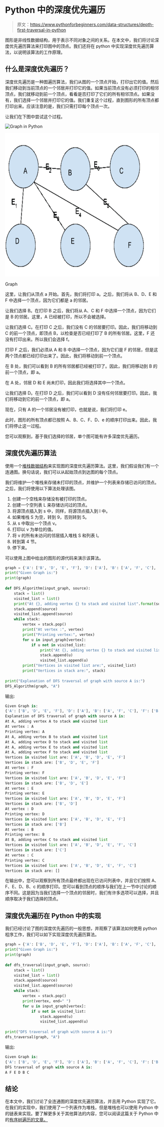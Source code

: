 # Python 中的深度优先遍历

> 原文：<https://www.pythonforbeginners.com/data-structures/depth-first-traversal-in-python>

图形是非线性数据结构，用于表示不同对象之间的关系。在本文中，我们将讨论深度优先遍历算法来打印图中的顶点。我们还将在 python 中实现深度优先遍历算法，以说明该算法的工作原理。

## 什么是深度优先遍历？

深度优先遍历是一种图遍历算法，我们从图的一个顶点开始，打印出它的值。然后我们移动到当前顶点的一个邻居并打印它的值。如果当前顶点没有必须打印的相邻顶点，我们就移动到前一个顶点，看看是否打印了它们的所有相邻顶点。如果没有，我们选择一个邻居并打印它的值。我们重复这个过程，直到图形的所有顶点都打印出来。应该注意的是，我们只需打印每个顶点一次。

让我们在下图中尝试这个过程。

![Graph in Python](img/cc52d4090791fe078b53f6ba287546fb.png)

<noscript><img src="img/d45a6a9d83c9bfcd02110c8121e38ce6.png" alt="Graph in Python" width="728" height="469" data-original-src="https://lh3.googleusercontent.com/BuUv0YQef_TEoHMZCcQmQ47dX-WOkEgzG0NpeI04cqzi8hEKA76JFGrGR3s5IB2ytXENOXkuSBSPmBk5CFzRBP8RFwB70gTD7Vc_BEAtAaMPauzfC-o25VF6xHOGGiJvI7nxcn-8=s0"/></noscript>

Graph

这里，让我们从顶点 a 开始。首先，我们将打印 a。之后，我们将从 B、D、E 和 F 中选择一个顶点，因为它们都是 a 的邻居。

让我们选择 B。在打印 B 之后，我们将从 A、C 和 F 中选择一个顶点，因为它们是 B 的邻居。这里，A 已经被打印，所以不会被选择。

让我们选择 C。在打印 C 之后，我们没有 C 的邻居要打印。因此，我们将移动到 C 的前一个顶点，即顶点 B，以检查是否已经打印了 B 的所有邻居。这里，F 还没有打印出来。所以我们会选择 f。

打印 F 之后，我们必须从 A 和 B 中选择一个顶点，因为它们是 F 的邻居，但是这两个顶点都已经打印出来了。因此，我们将移动到前一个顶点。

在 B 处，我们可以看到 B 的所有邻居都已经被打印了。因此，我们将移动到 B 的前一个顶点，即 a。

在 A 处，邻居 D 和 E 尚未打印，因此我们将选择其中一个顶点。

让我们选择 D。在打印 D 之后，我们可以看到 D 没有任何邻居要打印。因此，我们将移动到它的前一个顶点，即 a。

现在，只有 A 的一个邻居没有被打印，也就是说，我们将打印 e。

此时，图形的所有顶点都已按照 A、B、C、F、D、e 的顺序打印出来。因此，我们将停止这一过程。

您可以观察到，基于我们选择的邻居，单个图可能有许多深度优先遍历。

## 深度优先遍历算法

使用一个[堆栈数据结构](https://www.pythonforbeginners.com/data-types/stack-in-python)来实现图的深度优先遍历算法。这里，我们假设我们有一个连通图。换句话说，我们可以从起始顶点到达图的每个顶点。

我们将维护一个堆栈来存储未打印的顶点，并维护一个列表来存储已访问的顶点。之后，我们将使用以下算法处理该图。

1.  创建一个空栈来存储没有被打印的顶点。
2.  创建一个空列表 L 来存储访问过的顶点。
3.  将源顶点插入到 s 中，同样，将源顶点插入到 l 中。
4.  如果堆栈 S 为空，转到 9，否则转到 5。
5.  从 s 中取出一个顶点 v。
6.  打印以 v 为单位的值。
7.  将 v 的所有未访问的邻居插入堆栈 S 和列表 l。
8.  转到第 4 节。
9.  停下来。

可以使用上图中给出的图形的源代码来演示该算法。

```py
graph = {'A': ['B', 'D', 'E', 'F'], 'D': ['A'], 'B': ['A', 'F', 'C'], 'F': ['B', 'A'], 'C': ['B'], 'E': ['A']}
print("Given Graph is:")
print(graph)

def DFS_Algorithm(input_graph, source):
    stack = list()
    visited_list = list()
    print("At {}, adding vertex {} to stack and visited list".format(source, source))
    stack.append(source)
    visited_list.append(source)
    while stack:
        vertex = stack.pop()
        print("At vertex :", vertex)
        print("Printing vertex:", vertex)
        for u in input_graph[vertex]:
            if u not in visited_list:
                print("At {}, adding vertex {} to stack and visited list".format(vertex, u))
                stack.append(u)
                visited_list.append(u)
        print("Vertices in visited list are:", visited_list)
        print("Vertices in stack are:", stack)

print("Explanation of DFS traversal of graph with source A is:")
DFS_Algorithm(graph, "A") 
```

输出:

```py
Given Graph is:
{'A': ['B', 'D', 'E', 'F'], 'D': ['A'], 'B': ['A', 'F', 'C'], 'F': ['B', 'A'], 'C': ['B'], 'E': ['A']}
Explanation of DFS traversal of graph with source A is:
At A, adding vertex A to stack and visited list
At vertex : A
Printing vertex: A
At A, adding vertex B to stack and visited list
At A, adding vertex D to stack and visited list
At A, adding vertex E to stack and visited list
At A, adding vertex F to stack and visited list
Vertices in visited list are: ['A', 'B', 'D', 'E', 'F']
Vertices in stack are: ['B', 'D', 'E', 'F']
At vertex : F
Printing vertex: F
Vertices in visited list are: ['A', 'B', 'D', 'E', 'F']
Vertices in stack are: ['B', 'D', 'E']
At vertex : E
Printing vertex: E
Vertices in visited list are: ['A', 'B', 'D', 'E', 'F']
Vertices in stack are: ['B', 'D']
At vertex : D
Printing vertex: D
Vertices in visited list are: ['A', 'B', 'D', 'E', 'F']
Vertices in stack are: ['B']
At vertex : B
Printing vertex: B
At B, adding vertex C to stack and visited list
Vertices in visited list are: ['A', 'B', 'D', 'E', 'F', 'C']
Vertices in stack are: ['C']
At vertex : C
Printing vertex: C
Vertices in visited list are: ['A', 'B', 'D', 'E', 'F', 'C']
Vertices in stack are: [] 
```

在输出中，您可以观察到所有顶点最终都出现在已访问列表中，并且它们按照 A、F、E、D、B、c 的顺序打印。您可以看到顶点的顺序与我们在上一节中讨论的顺序不同。这是因为当我们选择一个顶点的邻居时，我们有许多选项可以选择，并且顺序取决于我们选择的顶点。

## 深度优先遍历在 Python 中的实现

我们已经讨论了图的深度优先遍历的一般思想，并观察了该算法如何使用 python 程序工作，我们可以如下实现深度优先遍历算法。

```py
graph = {'A': ['B', 'D', 'E', 'F'], 'D': ['A'], 'B': ['A', 'F', 'C'], 'F': ['B', 'A'], 'C': ['B'], 'E': ['A']}
print("Given Graph is:")
print(graph)

def dfs_traversal(input_graph, source):
    stack = list()
    visited_list = list()
    stack.append(source)
    visited_list.append(source)
    while stack:
        vertex = stack.pop()
        print(vertex, end=" ")
        for u in input_graph[vertex]:
            if u not in visited_list:
                stack.append(u)
                visited_list.append(u)

print("DFS traversal of graph with source A is:")
dfs_traversal(graph, "A")
```

输出:

```py
Given Graph is:
{'A': ['B', 'D', 'E', 'F'], 'D': ['A'], 'B': ['A', 'F', 'C'], 'F': ['B', 'A'], 'C': ['B'], 'E': ['A']}
DFS traversal of graph with source A is:
A F E D B C 
```

## 结论

在本文中，我们讨论了全连通图的深度优先遍历算法，并且用 Python 实现了它。在我们的实现中，我们使用了一个列表作为堆栈，但是堆栈也可以使用 Python 中的链表来实现。要了解更多关于其他算法的内容，您可以阅读这篇关于 Python 中的[有序树遍历的文章。](https://www.pythonforbeginners.com/data-structures/in-order-tree-traversal-in-python)